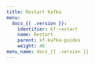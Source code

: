 ```yaml
---
title: Restart Kafka
menu:
  docs_{{ .version }}:
    identifier: kf-restart
    name: Restart
    parent: kf-kafka-guides
    weight: 46
menu_name: docs_{{ .version }}
---
```


